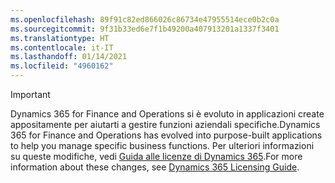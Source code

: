 ```yaml
---
ms.openlocfilehash: 89f91c82ed866026c86734e47955514ece0b2c0a
ms.sourcegitcommit: 9f31b33ed6e7f1b49200a407913201a1337f3401
ms.translationtype: HT
ms.contentlocale: it-IT
ms.lasthandoff: 01/14/2021
ms.locfileid: "4960162"
---
```

> [!IMPORTANT]
> <span data-ttu-id="66f70-101">Dynamics 365 for Finance and Operations si è evoluto in applicazioni create appositamente per aiutarti a gestire funzioni aziendali specifiche.</span><span class="sxs-lookup"><span data-stu-id="66f70-101">Dynamics 365 for Finance and Operations has evolved into purpose-built applications to help you manage specific business functions.</span></span> <span data-ttu-id="66f70-102">Per ulteriori informazioni su queste modifiche, vedi [Guida alle licenze di Dynamics 365](https://go.microsoft.com/fwlink/p/?LinkId=866544).</span><span class="sxs-lookup"><span data-stu-id="66f70-102">For more information about these changes, see [Dynamics 365 Licensing Guide](https://go.microsoft.com/fwlink/p/?LinkId=866544).</span></span>
 
